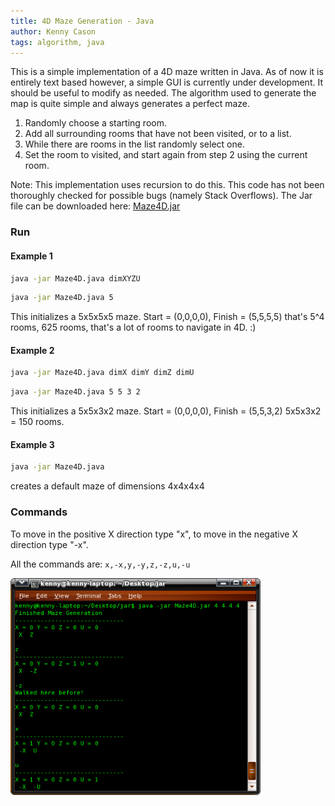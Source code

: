 ```yaml
---
title: 4D Maze Generation - Java
author: Kenny Cason
tags: algorithm, java
---
```


This is a simple implementation of a 4D maze written in Java. As of now it is entirely text based however, a simple GUI is currently under development. It should be useful to modify as needed.
The algorithm used to generate the map is quite simple and always generates a perfect maze.


1. Randomly choose a starting room.
2. Add all surrounding rooms that have not been visited, or  to a list.
3. While there are rooms in the list randomly select one.
4. Set the room to visited, and start again from step 2 using the current room.


Note: This implementation uses recursion to do this.
This code has not been thoroughly checked for possible bugs (namely Stack Overflows).
The Jar file can be downloaded here: <a href="/code/java/maze4D/Maze4D.jar">Maze4D.jar</a>

### Run

#### Example 1
```bash
java -jar Maze4D.java dimXYZU
```
```bash
java -jar Maze4D.java 5
```

This initializes a 5x5x5x5 maze. Start = (0,0,0,0), Finish = (5,5,5,5)
that's 5^4 rooms, 625 rooms, that's a lot of rooms to navigate in 4D. :)

#### Example 2
```bash
java -jar Maze4D.java dimX dimY dimZ dimU
```

```bash
java -jar Maze4D.java 5 5 3 2
````

This initializes a 5x5x3x2 maze. Start = (0,0,0,0), Finish = (5,5,3,2)
5x5x3x2 = 150 rooms.

#### Example 3
```bash
java -jar Maze4D.java
```

creates a default maze of dimensions 4x4x4x4

### Commands

To move in the positive X direction type "x", to move in the negative X direction type "-x".

All the commands are: `x,-x,y,-y,z,-z,u,-u`

<a href="/code/java/maze4D/maze4D.png" target="_blank" ><img src="/code/java/maze4D/maze4D.png" width="400" alt="4D maze java"/></a></br>
